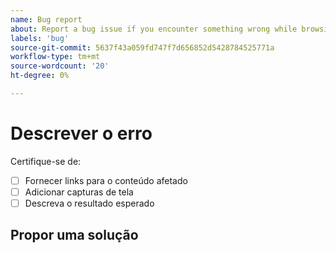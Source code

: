 ```yaml
---
name: Bug report
about: Report a bug issue if you encounter something wrong while browsing our documentation
labels: 'bug'
source-git-commit: 5637f43a059fd747f7d656852d5428784525771a
workflow-type: tm+mt
source-wordcount: '20'
ht-degree: 0%

---
```



# Descrever o erro

<!-- (REQUIRED) What is the issue? Describe your experience with the current behavior. Provide as much detail and resources as you can. -->

Certifique-se de:

- [ ] Fornecer links para o conteúdo afetado
- [ ] Adicionar capturas de tela
- [ ] Descreva o resultado esperado

## Propor uma solução

<!-- (OPTIONAL) Describe your solution for this issue. -->

<!-- Thank you for taking the time to report the issue. -->
